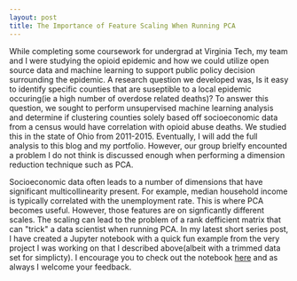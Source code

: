 ```yaml
---
layout: post
title: The Importance of Feature Scaling When Running PCA
---
```


While completing some coursework for undergrad at Virginia Tech, my team and I were studying the opioid epidemic and how we could utilize open source data and machine learning to support public policy decision surrounding the epidemic. A research question we developed was, Is it easy to identify specific counties that are suseptible to a local epidemic occuring(ie a high number of overdose related deaths)? To answer this question, we sought to perform unsupervised machine learning analysis and determine if clustering counties solely based off socioeconomic data from a census would have correlation with opioid abuse deaths. We studied this in the state of Ohio from 2011-2015. Eventually, I will add the full analysis to this blog and my portfolio. However, our group brielfy encounted a problem I do not think is discussed enough when performing a dimension reduction technique such as PCA. 

Socioeconomic data often leads to a number of dimensions that have significant multicollinearity present. For example, median household income is typically correlated with the unemployment rate. This is where PCA becomes useful. However, those features are on signficantly different scales. The scaling can lead to the problem of a rank defficient matrix that can "trick" a data scientist when running PCA. In my latest short series post, I have created a Jupyter notebook with a quick fun example from the very project I was working on that I described above(albeit with a trimmed data set for simplicty). I encourage you to check out the notebook [here](https://github.com/cng885/portfolio/tree/master/PCA) and as always I welcome your feedback.
